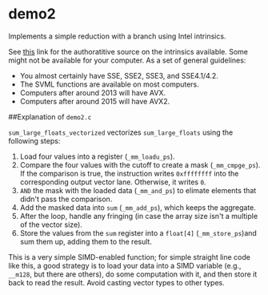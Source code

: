 demo2
===

Implements a simple reduction with a branch using Intel intrinsics.

See [this](https://software.intel.com/sites/landingpage/IntrinsicsGuide/) link for the authoratitive source on the intrinsics available.
Some might not be available for your computer. As a set of general guidelines:

* You almost certainly have SSE, SSE2, SSE3, and SSE4.1/4.2.
* The SVML functions are available on most computers.
* Computers after around 2013 will have AVX.
* Computers after around 2015 will have AVX2.

##Explanation of `demo2.c`

`sum_large_floats_vectorized` vectorizes `sum_large_floats` using
the following steps:

1. Load four values into a register (`_mm_loadu_ps`).
2. Compare the four values with the cutoff to create a mask (`_mm_cmpge_ps`). If the
comparison is true, the instruction writes `0xffffffff` into the corresponding
output vector lane. Otherwise, it writes `0`.
3. `AND` the mask with the loaded data (`_mm_and_ps`) to elimate elements that didn't pass the
comparison.
4. Add the masked data into `sum` (`_mm_add_ps`), which keeps the aggregate.
5. After the loop, handle any fringing (in case the array size isn't a multiple
of the vector size).
6. Store the values from the `sum` register into a `float[4]` (`_mm_store_ps`)and sum them up,
adding them to the result.

This is a very simple SIMD-enabled function; for simple straight line code like
this, a good strategy is to load your data into a SIMD variable (e.g.,
`__m128`, but there are others), do some computation with it, and then store it
back to read the result. Avoid casting vector types to other types.
